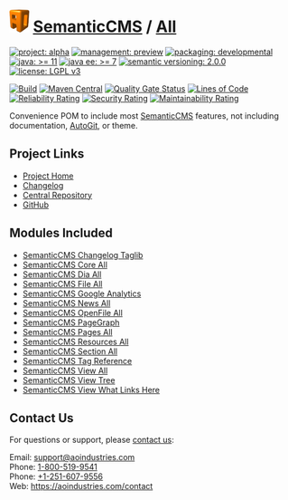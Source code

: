 # [<img src="ao-logo.png" alt="AO Logo" width="35" height="40">](https://github.com/ao-apps) [SemanticCMS](https://github.com/ao-apps/semanticcms) / [All](https://github.com/ao-apps/semanticcms-all)

[![project: alpha](https://semanticcms.com/ao-badges/project-alpha.svg)](https://aoindustries.com/life-cycle#project-alpha)
[![management: preview](https://semanticcms.com/ao-badges/management-preview.svg)](https://aoindustries.com/life-cycle#management-preview)
[![packaging: developmental](https://semanticcms.com/ao-badges/packaging-developmental.svg)](https://aoindustries.com/life-cycle#packaging-developmental)  
[![java: &gt;= 11](https://semanticcms.com/ao-badges/java-11.svg)](https://docs.oracle.com/en/java/javase/11/)
[![java ee: &gt;= 7](https://semanticcms.com/ao-badges/javaee-7.svg)](https://docs.oracle.com/javaee/7/)
[![semantic versioning: 2.0.0](https://semanticcms.com/ao-badges/semver-2.0.0.svg)](https://semver.org/spec/v2.0.0.html)
[![license: LGPL v3](https://semanticcms.com/ao-badges/license-lgpl-3.0.svg)](https://www.gnu.org/licenses/lgpl-3.0)

[![Build](https://github.com/ao-apps/semanticcms-all/workflows/Build/badge.svg?branch=master)](https://github.com/ao-apps/semanticcms-all/actions?query=workflow%3ABuild)
[![Maven Central](https://maven-badges.herokuapp.com/maven-central/com.semanticcms/semanticcms-all/badge.svg)](https://maven-badges.herokuapp.com/maven-central/com.semanticcms/semanticcms-all)
[![Quality Gate Status](https://sonarcloud.io/api/project_badges/measure?branch=master&project=com.semanticcms%3Asemanticcms-all&metric=alert_status)](https://sonarcloud.io/dashboard?branch=master&id=com.semanticcms%3Asemanticcms-all)
[![Lines of Code](https://sonarcloud.io/api/project_badges/measure?branch=master&project=com.semanticcms%3Asemanticcms-all&metric=ncloc)](https://sonarcloud.io/component_measures?branch=master&id=com.semanticcms%3Asemanticcms-all&metric=ncloc)  
[![Reliability Rating](https://sonarcloud.io/api/project_badges/measure?branch=master&project=com.semanticcms%3Asemanticcms-all&metric=reliability_rating)](https://sonarcloud.io/component_measures?branch=master&id=com.semanticcms%3Asemanticcms-all&metric=Reliability)
[![Security Rating](https://sonarcloud.io/api/project_badges/measure?branch=master&project=com.semanticcms%3Asemanticcms-all&metric=security_rating)](https://sonarcloud.io/component_measures?branch=master&id=com.semanticcms%3Asemanticcms-all&metric=Security)
[![Maintainability Rating](https://sonarcloud.io/api/project_badges/measure?branch=master&project=com.semanticcms%3Asemanticcms-all&metric=sqale_rating)](https://sonarcloud.io/component_measures?branch=master&id=com.semanticcms%3Asemanticcms-all&metric=Maintainability)

Convenience POM to include most [SemanticCMS](https://github.com/ao-apps/semanticcms) features, not including documentation, [AutoGit](https://github.com/ao-apps/semanticcms-autogit), or theme.

## Project Links
* [Project Home](https://semanticcms.com/all/)
* [Changelog](https://semanticcms.com/all/changelog)
* [Central Repository](https://central.sonatype.com/artifact/com.semanticcms/semanticcms-all)
* [GitHub](https://github.com/ao-apps/semanticcms-all)

## Modules Included
* [SemanticCMS Changelog Taglib](https://github.com/ao-apps/semanticcms-changelog-taglib)
* [SemanticCMS Core All](https://github.com/ao-apps/semanticcms-core-all)
* [SemanticCMS Dia All](https://github.com/ao-apps/semanticcms-dia-all)
* [SemanticCMS File All](https://github.com/ao-apps/semanticcms-file-all)
* [SemanticCMS Google Analytics](https://github.com/ao-apps/semanticcms-google-analytics)
* [SemanticCMS News All](https://github.com/ao-apps/semanticcms-news-all)
* [SemanticCMS OpenFile All](https://github.com/ao-apps/semanticcms-openfile-all)
* [SemanticCMS PageGraph](https://github.com/ao-apps/semanticcms-pagegraph)
* [SemanticCMS Pages All](https://github.com/ao-apps/semanticcms-pages-all)
* [SemanticCMS Resources All](https://github.com/ao-apps/semanticcms-resources-all)
* [SemanticCMS Section All](https://github.com/ao-apps/semanticcms-section-all)
* [SemanticCMS Tag Reference](https://github.com/ao-apps/semanticcms-tag-reference)
* [SemanticCMS View All](https://github.com/ao-apps/semanticcms-view-all)
* [SemanticCMS View Tree](https://github.com/ao-apps/semanticcms-view-tree)
* [SemanticCMS View What Links Here](https://github.com/ao-apps/semanticcms-view-what-links-here)

## Contact Us
For questions or support, please [contact us](https://aoindustries.com/contact):

Email: [support@aoindustries.com](mailto:support@aoindustries.com)  
Phone: [1-800-519-9541](tel:1-800-519-9541)  
Phone: [+1-251-607-9556](tel:+1-251-607-9556)  
Web: https://aoindustries.com/contact
